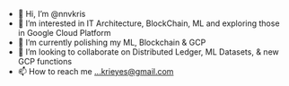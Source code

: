 - 👋 Hi, I’m @nnvkris
- 👀 I’m interested in IT Architecture, BlockChain, ML and exploring those in Google Cloud Platform
- 🌱 I’m currently polishing my ML, Blockchain & GCP  
- 💞️ I’m looking to collaborate on Distributed Ledger, ML Datasets, & new GCP functions
- 📫 How to reach me ...krieyes@gmail.com

<!---
nnvkris/nnvkris is a ✨ special ✨ repository because its `README.md` (this file) appears on your GitHub profile.
You can click the Preview link to take a look at your changes.
--->
